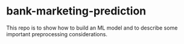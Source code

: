 # bank-marketing-prediction
This repo is to show how to build an ML model and to describe some important preprocessing considerations.  

